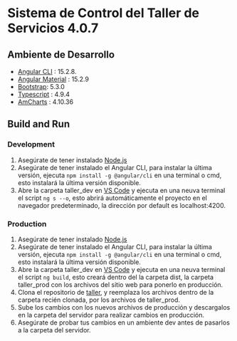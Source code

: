 # Sistema de Control del Taller de Servicios 4.0.7
## Ambiente de Desarrollo
- [Angular CLI](https://github.com/angular/angular-cli) : 15.2.8.
- [Angular Material](https://material.angular.io/) : 15.2.9
- [Bootstrap](https://getbootstrap.com/docs/5.3/getting-started/introduction/): 5.3.0
- [Typescript](https://www.typescriptlang.org/) : 4.9.4 
- [AmCharts](https://www.amcharts.com/) : 4.10.36 


## Build and Run
### Development
1. Asegúrate de tener instalado [Node.js](https://nodejs.org/es)
2. Asegúrate de tener instalado el Angular CLI, para instalar la última versión, ejecuta `npm install -g @angular/cli` en una terminal o cmd, esto instalará la última versión disponible.
3. Abre la carpeta taller_dev en [VS Code](https://code.visualstudio.com/) y ejecuta en una neuva terminal el script `ng s --o`, esto abrirá automáticamente el proyecto en el navegador predeterminado, la dirección por default es localhost:4200.

### Production
1. Asegúrate de tener instalado [Node.js](https://nodejs.org/es)
2. Asegúrate de tener instalado el Angular CLI, para instalar la última versión, ejecuta `npm install -g @angular/cli` en una terminal o cmd, esto instalará la última versión disponible.
3. Abre la carpeta taller_dev en [VS Code](https://code.visualstudio.com/) y ejecuta en una neuva terminal el script `ng build`, esto creará dentro del la carpeta dist, la carpeta taller_prod con los archivos del sitio web para ponerlo en producción.
4. Clona el repositorio de [taller](https://bitbucket.org/gfdp/taller/src/master/), y reemplaza los archivos dentro de la carpeta recién clonada, por los archivos de taller_prod.
5. Sube los cambios con los nuevos archivos de producción y descargalos en la carpeta del servidor para realizar cambios en producción.
6. Asegúrate de probar tus cambios en un ambiente dev antes de pasarlos a la carpeta del servidor.